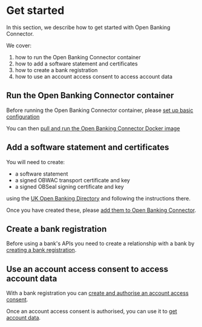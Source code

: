 # Get started

In this section, we describe how to get started with Open Banking Connector.

We cover:

1. how to run the Open Banking Connector container
2. how to add a software statement and certificates
3. how to create a bank registration
4. how to use an account access consent to access account data

## Run the Open Banking Connector container

Before running the Open Banking Connector container, please [set up basic configuration](./set-up-basic-configuration/README.md)

You can then [pull and run the Open Banking Connector Docker image](./run-docker-image/README.md)

## Add a software statement and certificates

You will need to create:

- a software statement
- a signed OBWAC transport certificate and key
- a signed OBSeal signing certificate and key
 
using the [UK Open Banking Directory](https://directory.openbanking.org.uk/s/login/) and following the instructions there.

Once you have created these, please [add them to Open Banking Connector](./add-software-statement-and-certificates/README.md).

## Create a bank registration

Before using a bank's APIs you need to create a relationship with a bank by [creating a bank registration](./create-bank-registration/README.md).

## Use an account access consent to access account data

With a bank registration you can [create and authorise an account access consent](./create-and-authorise-account-access-consent/README.md).

Once an account access consent is authorised, you can use it to [get account data](./get-account-data/README.md).
